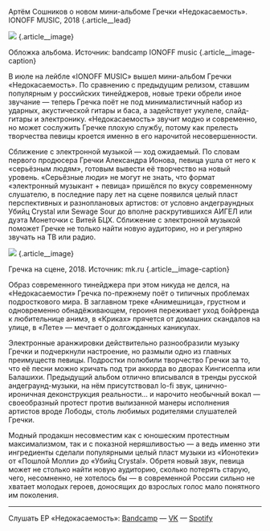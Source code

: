 Артём Сошников о новом мини-альбоме Гречки «Недокасаемость». IONOFF MUSIC, 2018 {.article\_\_lead}

![][image-1] {.article\_\_image}

Обложка альбома. Источник: bandcamp IONOFF music {.article\_\_image-caption}

В июле на лейбле «IONOFF MUSIC» вышел мини-альбом Гречки «Недокасаемость». По сравнению с предыдущим релизом, ставшим популярным у российских тинейджеров, новые треки обрели иное звучание — теперь Гречка поёт не под минималистичный набор из ударных, акустической гитары и баса, а задействует укулеле, слайд-гитары и электронику. «Недокасаемость» звучит модно и современно, но может сослужить Гречке плохую службу, потому как прелесть творчества певицы кроется именно в его нарочитой несовершенности.

Сближение с электронной музыкой — ход ожидаемый. По словам первого продюсера Гречки Александра Ионова, певица ушла от него к «серьёзным людям», готовым вывести её творчество на новый уровень. «Серьёзные люди» не могут не знать, что формат «электронный музыкант + певица» пришёлся по вкусу современному слушателю, в последние пару лет на сцене появился целый пласт перспективных и разноплановых артистов: от условно андеграундных Убийц Crystal или Sewage Sour до вполне раскрутившихся АИГЕЛ или дуэта Монеточки с Витей БЦХ. Сближение с электронной музыкой поможет Гречке не только найти новую аудиторию, но и регулярно звучать на ТВ или радио.

![][image-2] {.article\_\_image}

Гречка на сцене, 2018. Источник: mk.ru {.article\_\_image-caption}

Образ современного тинейджера при этом никуда не делся, на «Недокасаемости» Гречка по-прежнему поёт о типичных проблемах подросткового мира. В заглавном треке «Анимешница», грустном и одновременно обнадёживающем, героиня переживает уход бойфренда к любительнице анимэ, в «Криках» прячется от домашних скандалов на улице, в «Лете» — мечтает о долгожданных каникулах.

Электронные аранжировки действительно разнообразили музыку Гречки и подчеркнули настроение, но размыли одно из главных преимуществ певицы. Подростки полюбили творчество Гречки за то, что её песни можно кричать под три аккорда во дворах Кингисеппа или Балашихи. Предыдущий альбом отлично вписывался в тренды русской андеграунд-музыки, на нём присутствовал lo-fi звук, цинично-ироничная деконструкция реальности… и нарочито необычный вокал — своеобразный протест против вылизанной манеры исполнения артистов вроде Лободы, столь любимых родителями слушателей Гречки. 

Модный продакшн несовместим как с юношеским протестным максимализмом, так и с показной неряшливостью — а ведь именно эти ингредиенты сделали популярными целый пласт музыки из «Ионотеки» от «Пошлой Молли» до «Убийц Crystal». Обретя новый звук, певица может не столько найти новую аудиторию, сколько потерять старую, чего, несомненно, не хотелось бы — в современной России сильно не хватает молодых героев, доносящих до взрослых голос мало понятного им поколения.

---- 

Слушать EP «Недокасаемость»:  [Bandcamp][1] — [VK][2] — [Spotify][3]

[1]:	https://ionoffmusic.bandcamp.com/album/--18
[2]:	https://vk.com/wall-116501508_15378
[3]:	https://open.spotify.com/album/6bvEUxDFfzbAPFHjLfdbZR

[image-1]:	https://f4.bcbits.com/img/a1141436484_10.jpg
[image-2]:	https://static.mk.ru/upload/entities/2018/07/05/articles/detailPicture/c3/89/da/bb/3c65418ab06a85159a56bd8a490d8bd5.jpg